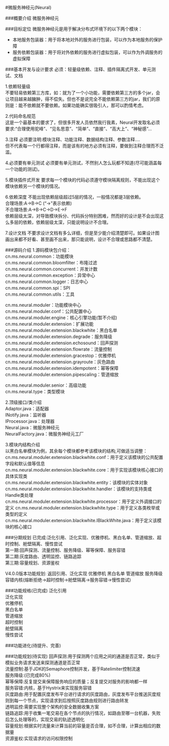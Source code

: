 #微服务神经元(Neural)

###概要介绍
微服务神经元

###目标定位
微服务神经元是用于解决分布式环境下的以下两个模块：  
+ 本地服务包装器：用于将本地对外的服务进行包装，可以作为本地服务的保护障  
+ 服务依赖包装器：用于将对外依赖的服务进行虚拟包装，可以作为外调服务的虚拟保障  


###基本开发与设计要求
必须：轻量级依赖、注释、插件隔离式开发、单元测试、文档

1.依赖轻量级  
不要轻易依赖第三方库，如：就为了一个小功能，需要依赖第三方的多个jar，会让项目越来越臃肿，得不偿失。但也不是说完全不能依赖第三方的jar，我们的原则是：能不依赖就不要依赖。如果功能确实很吸引人，那可以酌情考虑。

2.代码命名规范  
这是一个最基本的要求了，但很多开发人员依然我行我素，Neural开发取名必须要求:“合理使用驼峰”、“见名思意”、“简单”、“直接”、“高大上”、“神秘感”...

3.注释
必须要注明:模块注释、功能注释、数据结构注释、参数注释....  
但不代表每一个行都得注释，而是该有的地方必须有注释，要做到注释合理而不泛滥。

4.必须要有单元测试
必须要有单元测试，不然别人怎么玩都不知道(尽可能涵盖每一个功能的测试)。

5.模块插件式开发
要求每一个模块的代码必须遵守模块隔离规则，不能出现这个模块依赖另一个模块的情况。

6.依赖深度
不能出现依赖层级超过5层的情况，一般情况都是3层依赖。  
合理场景:A→B→C	(“→”表示依赖)  
不合理场景:A→B→C→D→E→F  
依赖层级太深，对导致模块拆分、代码拆分特别困难，然而好的设计是不会出现这么多层的依赖，依赖层级太深，只能说明设计不合理。  

7.设计文档
不要求设计文档有多么详细，但是至少能介绍清楚即可。如果设计图画出来都不好看、甚至画不出来，那只能说明，设计不合理或思路都不清楚。

###源码介绍
1.源码模块包介绍：  
cn.ms.neural.common：功能模块  
cn.ms.neural.common.bloomfilter：布隆过滤  
cn.ms.neural.common.concurrent：并发计数  
cn.ms.neural.common.exception：异常中心  
cn.ms.neural.common.logger：日志中心  
cn.ms.neural.common.spi：SPI  
cn.ms.neural.common.utils：工具  

cn.ms.neural.moduler：功能模块中心  
cn.ms.neural.moduler.conf：公共配置中心  
cn.ms.neural.moduler.engine：核心引擎功能(暂不介绍)  
cn.ms.neural.moduler.extension：扩展功能  
cn.ms.neural.moduler.extension.blackwhite：黑白名单  
cn.ms.neural.moduler.extension.degrade：服务降级  
cn.ms.neural.moduler.extension.echosound：回声探测  
cn.ms.neural.moduler.extension.flowrate：流量控制  
cn.ms.neural.moduler.extension.gracestop：优雅停机  
cn.ms.neural.moduler.extension.grayroute：灰色路由  
cn.ms.neural.moduler.extension.idempotent：幂等保障  
cn.ms.neural.moduler.extension.pipescaling：管道缩放  

cn.ms.neural.moduler.senior：高级功能  
cn.ms.neural.type：类型模块  

2.顶级接口/类介绍  
Adaptor.java：适配器  
INotify.java：监听器  
IProcessor.java：处理器  
Neural.java：微服务神经元  
NeuralFactory.java：微服务神经元工厂  

3.模块内结构介绍  
以黑白名单模块为例，其余每个模块都参考该模块的结构,可做适当调整：  
cn.ms.neural.moduler.extension.blackwhite.conf：用于定义该模块的公共配置字段和默认值等信息  
cn.ms.neural.moduler.extension.blackwhite.core：用于实现该模块核心接口的具体实现类  
cn.ms.neural.moduler.extension.blackwhite.entity：该模块的实体对象  
cn.ms.neural.moduler.extension.blackwhite.handler：该模块的支持类或Handle类处理  
cn.ms.neural.moduler.extension.blackwhite.processor：用于定义外调接口的定义 
cn.ms.neural.moduler.extension.blackwhite.type：用于定义各类枚举或类型的定义  
cn.ms.neural.moduler.extension.blackwhite.IBlackWhite.java：用于定义该模块的核心接口  

###分期规划
已完成:泛化引用、泛化实现、优雅停机、黑白名单、管道缩放、超时控制、舱壁隔离、慢性尝试  
第一期:回声探测、流量控制、服务降级、幂等保障、服务容错  
第二期:灰度路由、透明监控、链路追踪  
第三期:容量规划、资源鉴权  

V4.0.0版本功能规划:
返回引用、泛化实现
优雅停机
黑白名单
管道缩放
服务降级
容错内核(熔断拒绝→超时控制→舱壁隔离→服务容错→慢性尝试)


###功能规格(已完成)
泛化引用  
泛化实现  
优雅停机  
黑白名单  
管道缩放  
超时控制  
舱壁隔离  
慢性尝试  

###功能进化(待提升、完善)


###功能规划(待实现)
回声探测:用于探测两个应用之间的通道是否正常，类似于模拟业务请求发送来探测通道是否正常  
流量控制:基于JDK的Semaphore控制并发，基于Ratelimiter控制流速  
服务降级:(已完成80%)  
幂等保障:反复提交来保障服务响应的质量；反复提交对服务的影响都一样  
服务容错:内核，基于Hystrix来实现服务容错  
灰度路由:用于配置灰度发布平台进行请求的灰度路由，灰度发布平台推送灰度规则到每一个节点，实现请求到后按照灰度路由规则进行路由转发  
透明监控:需要实现整个架构的安全数据收集方案  
链路追踪:用于收集一笔交易在各个节点的执行情况，如路由至哪一台机器，失败后怎么处理等的，实现交易的轨迹透明化  
容量规划:根据实时流量来计算当前的容量是否合理，如不合理，计算出相应的数据量  
资源鉴权:实现请求的访问权限控制  

